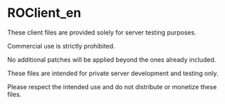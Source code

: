 # ROClient_en

These client files are provided solely for server testing purposes.

Commercial use is strictly prohibited.

No additional patches will be applied beyond the ones already included.

These files are intended for private server development and testing only.

Please respect the intended use and do not distribute or monetize these files.

